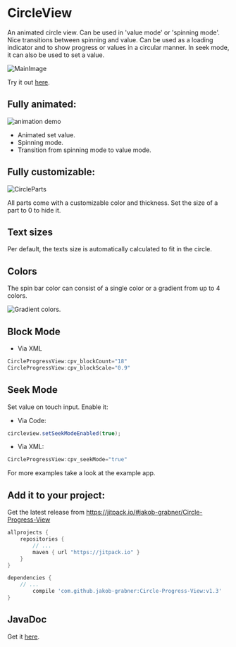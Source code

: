 # CircleView
An animated circle view. Can be used in 'value mode' or 'spinning mode'. Nice transitions between spinning and value. Can be used as a loading indicator and to show progress or values in a circular manner. In seek mode, it can also be used to set a value.

![MainImage](https://raw.githubusercontent.com/jakob-grabner/Circle-Progress-View/master/media/big.png)

Try it out [here](https://play.google.com/store/apps/details?id=at.grabner.example.circleprogressview).

## Fully animated:
![animation demo](https://raw.githubusercontent.com/jakob-grabner/Circle-Progress-View/master/media/demo.gif)

- Animated set value.
- Spinning mode.
- Transition from spinning mode to value mode.

## Fully customizable:

![CircleParts](https://raw.githubusercontent.com/jakob-grabner/Circle-Progress-View/master/media/CircleParts.PNG)

All parts come with a customizable color and thickness. Set the size of a part to 0 to hide it. 

## Text sizes
Per default, the texts size is automatically calculated to fit in the circle. 

## Colors
The spin bar color can consist of a single color or a gradient from up to 4 colors.

![Gradient colors.](https://raw.githubusercontent.com/jakob-grabner/Circle-Progress-View/master/media/ColorGradient.jpg)

## Block Mode
- Via XML
```java
CircleProgressView:cpv_blockCount="18"
CircleProgressView:cpv_blockScale="0.9"
```

## Seek Mode
Set value on touch input. Enable it:
- Via Code:
```java
circleview.setSeekModeEnabled(true);
```
- Via XML:
```java
CircleProgressView:cpv_seekMode="true"
```


For more examples take a look at the example app.


## Add it to your project:

Get the latest release from https://jitpack.io/#jakob-grabner/Circle-Progress-View 
```groovy
allprojects {
    repositories {
        // ...
        maven { url "https://jitpack.io" }
    }
}

dependencies {
	// ...
        compile 'com.github.jakob-grabner:Circle-Progress-View:v1.3'
}
```
## JavaDoc

Get it [here](https://jitpack.io/com/github/jakob-grabner/Circle-Progress-View/v1.3/javadoc/).
